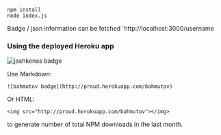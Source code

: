 ```
npm install
node index.js
```

Badge / json information can be fetched `http://localhost:3000/username

### Using the deployed Heroku app

![jashkenas badge](http://proud.herokuapp.com/jashkenas)

Use Markdown:

    ![bahmutov badge](http://proud.herokuapp.com/bahmutov)

Or HTML:

    <img src="http://proud.herokuapp.com/bahmutov"></img>

to generate number of total NPM downloads in the last month.
